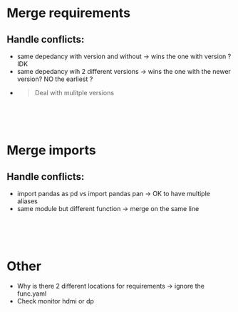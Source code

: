 # Merge requirements

## Handle conflicts:
- same depedancy with version and without -> wins the one with version ? IDK
- same depedancy wih 2 different versions -> wins the one with the newer version? NO the earliest ?
- > Deal with mulitple versions
<br>
<br>
<br>

# Merge imports

## Handle conflicts:
- import pandas as pd vs import pandas pan -> OK to have multiple aliases
- same module but different function -> merge on the same line


<br>
<br>
<br>


# Other
- Why is there 2 different locations for requirements -> ignore the func.yaml
- Check monitor hdmi or dp